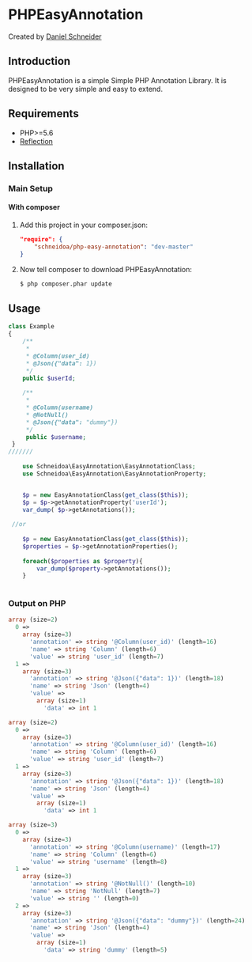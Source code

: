 PHPEasyAnnotation
=========================

Created by [Daniel Schneider](https://github.com/Schneidoa)

Introduction
------------

PHPEasyAnnotation is a simple Simple PHP Annotation Library.  It is designed to be very
simple and easy to extend.


Requirements
------------
* PHP>=5.6 
* [Reflection](http://php.net/manual/de/book.reflection.php)


Installation
------------

### Main Setup

#### With composer

1. Add this project in your composer.json:

    ```json
    "require": {
        "schneidoa/php-easy-annotation": "dev-master"
    }
    ```

2. Now tell composer to download PHPEasyAnnotation:

    ```bash
    $ php composer.phar update
    ```

## Usage

```php
class Example 
{
    /**
     *
     * @Column(user_id)
     * @Json({"data": 1})
     */
    public $userId;
    
    /**
     *
     * @Column(username)
     * @NotNull()
     * @Json({"data": "dummy"})
     */
     public $username;
 }
///////
 
    use Schneidoa\EasyAnnotation\EasyAnnotationClass;
    use Schneidoa\EasyAnnotation\EasyAnnotationProperty;


    $p = new EasyAnnotationClass(get_class($this));
    $p = $p->getAnnotationProperty('userId');
    var_dump( $p->getAnnotations());
    
 //or
 
    $p = new EasyAnnotationClass(get_class($this));
    $properties = $p->getAnnotationProperties();
    
    foreach($properties as $property){
        var_dump($property->getAnnotations());
    }
    

```


### Output on PHP

```php
array (size=2)
  0 => 
    array (size=3)
      'annotation' => string '@Column(user_id)' (length=16)
      'name' => string 'Column' (length=6)
      'value' => string 'user_id' (length=7)
  1 => 
    array (size=3)
      'annotation' => string '@Json({"data": 1})' (length=18)
      'name' => string 'Json' (length=4)
      'value' => 
        array (size=1)
          'data' => int 1
```       


```php
array (size=2)
  0 => 
    array (size=3)
      'annotation' => string '@Column(user_id)' (length=16)
      'name' => string 'Column' (length=6)
      'value' => string 'user_id' (length=7)
  1 => 
    array (size=3)
      'annotation' => string '@Json({"data": 1})' (length=18)
      'name' => string 'Json' (length=4)
      'value' => 
        array (size=1)
          'data' => int 1

array (size=3)
  0 => 
    array (size=3)
      'annotation' => string '@Column(username)' (length=17)
      'name' => string 'Column' (length=6)
      'value' => string 'username' (length=8)
  1 => 
    array (size=3)
      'annotation' => string '@NotNull()' (length=10)
      'name' => string 'NotNull' (length=7)
      'value' => string '' (length=0)
  2 => 
    array (size=3)
      'annotation' => string '@Json({"data": "dummy"})' (length=24)
      'name' => string 'Json' (length=4)
      'value' => 
        array (size=1)
          'data' => string 'dummy' (length=5) 
```